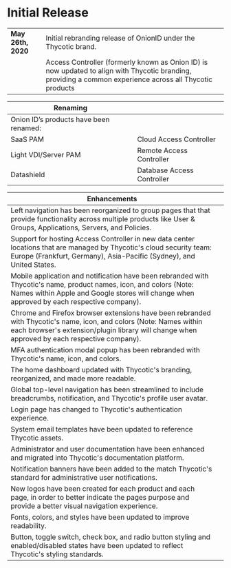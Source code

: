 [title]: # (Initial Release)
[tags]: # (Initial Release)
[priority]: # (1000)

# Initial Release

|||
|---|---|
|**May 26th, 2020**| Initial rebranding release of OnionID under the Thycotic brand.|
||Access Controller (formerly known as Onion ID) is now updated to align with Thycotic branding, providing a common experience across all Thycotic products|

|Renaming||
|---|---|
|Onion ID’s products have been renamed:|
|SaaS PAM |Cloud Access Controller|
|Light VDI/Server PAM|Remote Access Controller|
|Datashield |Database Access Controller|

|Enhancements||
|---|---|
|Left navigation has been reorganized to group pages that that provide functionality across multiple products like User & Groups, Applications, Servers, and Policies.|
|Support for hosting Access Controller in new data center locations that are managed by Thycotic's cloud security team: Europe (Frankfurt, Germany), Asia-Pacific (Sydney), and United States.|
|Mobile application and notification have been rebranded with Thycotic's name, product names, icon, and colors (Note: Names within Apple and Google stores will change when approved by each respective company).|
|Chrome and Firefox browser extensions have been rebranded with Thycotic's name, icon, and colors (Note: Names within each browser's extension/plugin library will change when approved by each respective company).|
|MFA authentication modal popup has been rebranded with Thycotic's name, icon, and colors.|
|The home dashboard updated with Thycotic's branding, reorganized, and made more readable.|
|Global top-level navigation has been streamlined to include breadcrumbs, notification, and Thycotic's profile user avatar.|
|Login page has changed to Thycotic's authentication experience.|
|System email templates have been updated to reference Thycotic assets.
|Administrator and user documentation have been enhanced and migrated into Thycotic's documentation platform.|
|Notification banners have been added to the match Thycotic's standard for administrative user notifications.|
|New logos have been created for each product and each page, in order to better indicate the pages purpose and provide a better visual navigation experience.|
|Fonts, colors, and styles have been updated to improve readability.|
|Button, toggle switch, check box, and radio button styling and enabled/disabled states have been updated to reflect Thycotic's styling standards.|
